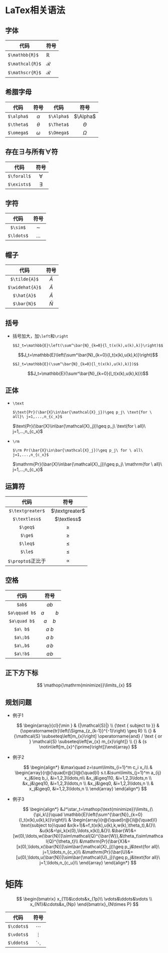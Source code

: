 # LaTex相关语法

## 字体

| 代码            | 符号          |
| --------------- | ------------- |
| `$\mathbb{R}$`  | $\mathbb{R}$  |
| `$\mathcal{R}$` | $\mathcal{R}$ |
| `$\mathscr{R}$` | $\mathscr{R}$ |



## 希腊字母

|    代码    |   符号   |    代码    |   符号   |
| :--------: | :------: | :--------: | :------: |
| `$\alpha$` | $\alpha$ | `$\Alpha$` | $\Alpha$ |
| `$\theta$` | $\theta$ | `$\Theta$` | $\Theta$ |
| `$\omega$` | $\omega$ | `$\Omega$` | $\Omega$ |

## 存在$\exists$与所有$\forall$符

|    代码     |   符号    |
| :---------: | :-------: |
| `$\forall$` | $\forall$ |
| `$\exists$` | $\exists$ |

## 字符

|    代码    |   符号   |
| :--------: | :------: |
|  `$\sim$`  |  $\sim$  |
| `$\ldots$` | $\ldots$ |

## 帽子

|      代码       |     符号      |
| :-------------: | :-----------: |
|  `$\tilde{A}$`  |  $\tilde{A}$  |
| `$\widehat{A}$` | $\widehat{A}$ |
|   `$\hat{A}$`   |   $\hat{A}$   |
|   `$\bar{N}$`   |   $\bar{N}$   |

## 括号

- 括号加大，加`\left`和`\right`

  `$$J_t=\mathbb{E}\left(\sum^\bar{N}_{k=0}{l_t(x(k),u(k),k)}\right)$$`

  $$J_t=\mathbb{E}\left(\sum^\bar{N}_{k=0}{l_t(x(k),u(k),k)}\right)$$

  `$$J_t=\mathbb{E}(\sum^\bar{N}_{k=0}{l_t(x(k),u(k),k)})$$`

  $$J_t=\mathbb{E}(\sum^\bar{N}_{k=0}{l_t(x(k),u(k),k)})$$

## 正体

- `\text`

  `$\text{Pr}(\bar{X}\in\bar{\mathcal{X}_j})\geq p_j\ \text{for \ all}\ j=1,...,n_{c_x}$`

   $\text{Pr}(\bar{X}\in\bar{\mathcal{X}_j})\geq p_j\ \text{for \ all}\ j=1,...,n_{c_x}$

- `\rm`

  `$\rm Pr(\bar{X}\in\bar{\mathcal{X}_j})\geq p_j\ for \ all\ j=1,...,n_{c_x}$`

  $\mathrm{Pr}(\bar{X}\in\bar{\mathcal{X}_j})\geq p_j\ \mathrm{for \ all}\ j=1,...,n_{c_x}$

## 运算符

|       代码        |      符号      |
| :---------------: | :------------: |
| `$\textgreater$`  | $\textgreater$ |
|   `$\textless$`   |  $\textless$   |
|     `$\geq$`      |     $\geq$     |
|      `$\ge$`      |     $\ge$      |
|     `$\leq$`      |     $\leq$     |
|      `$\le$`      |     $\le$      |
| `$\propto$`正比于 |   $\propto$    |

## 空格

|     代码      |     符号     |
| :-----------: | :----------: |
|    `$ab$`     |     $ab$     |
| `$a\qquad b$` | $a \qquad b$ |
| `$a\quad b$`  |  $a\quad b$  |
|   `$a\ b$`    |    $a\ b$    |
|   `$a\;b$`    |    $a\;b$    |
|   `$a\,b$`    |    $a\,b$    |
|   `$a\!b$`    |    $a\!b$    |

## 正下方下标

$$
\mathop{\mathrm{minimize}}\limits_{x}
$$

## 规划问题

- 例子1

  $$
  \begin{array}{cl}{\min } & {|\mathcal{S}|} \\ {\text { subject to }} & {\operatorname{tr}\left(\Sigma_{z_{k-1}}^{-1}\right) \geq R} \\ {} & {\mathcal{S} \subseteq\left[m_{x}\right] \operatorname{and} / \text { or } \mathcal{S} \subseteq\left[w_{x} m_{x}\right]} \\ {} & {s \notin\left[m_{x}^{\prime}\right]}\end{array}
  $$
  
- 例子2

  $$
  \begin{align*}
    &\max\quad z=\sum\limits_{i=1}^m c_i x_i\\
    & \begin{array}{r@{\quad}r@{}l@{\quad}l}
    s.t.&\sum\limits_{j=1}^m a_{ij} x_j&\leq b_i,  &i=1,2,3\ldots,n\\
     &x_j&\geq110,  &i=1,2,3\ldots,n  \\
     &x_j&\geq10,  &i=1,2,3\ldots,n  \\
     &x_j&\geq0,  &i=1,2,3\ldots,n  \\
    & x_j&\geq0,  &i=1,2,3\ldots,n  \\
    \end{array} 
    \end{align*}
  $$
  
- 例子3

  $$
  \begin{align*}
  	&J^\star_t=\mathop{\text{minimize}}\limits_{\{\pi_k\}}\quad \mathbb{E}\left(\sum^{\bar{N}}_{k=0}{l_t(x(k),u(k),k)}\right)\\
  	& \begin{array}{r@{\quad}r@{}l@{\quad}l}
  		\text{subject to}\quad
  		&x(k+1)&=f_t(x(k),u(k),k,w(k),\theta_t),&{}\\
  		&u(k)&=\pi_k(x(0),\ldots,x(k)),&{}\\
  		&\bar{W}&=[w(0),\ldots,w(\bar{N})]\sim\mathcal{Q}^{\bar{W}},&\theta_t\sim\mathcal{Q}^{\theta_t}\\
  		&\mathrm{Pr}(\bar{X}&=[x(0),\ldots,x(\bar{N})]\sim\bar{\mathcal{X}_j})\geq p_j&\text{for all}\ j=1,\ldots,n_{c_x}\\
  		&\mathrm{Pr}(\bar{U}&=[u(0),\ldots,u(\bar{N})]\sim\bar{\mathcal{U}_j})\geq p_j&\text{for all}\ j=1,\ldots,n_{c_u}\\
  	\end{array}
  \end{align*}
  $$
  

# 矩阵

$$
\begin{bmatrix}
x_{11}&\cdots&x_{1p}\\
\vdots&\ddots&\vdots \\
x_{N1}&\cdots&x_{Np}
\end{bmatrix}_{N\times P}
$$

|    代码    |   符号   |
| :--------: | :------: |
| `$\cdots$` | $\cdots$ |
| `$\vdots$` | $\vdots$ |
| `$\ddots$` | $\ddots$ |

